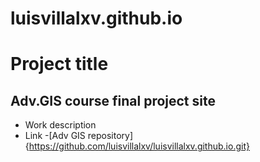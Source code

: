# luisvillalxv.github.io
# Project title
## Adv.GIS course final project site
- Work description
- Link
-[Adv GIS repository]{https://github.com/luisvillalxv/luisvillalxv.github.io.git}

